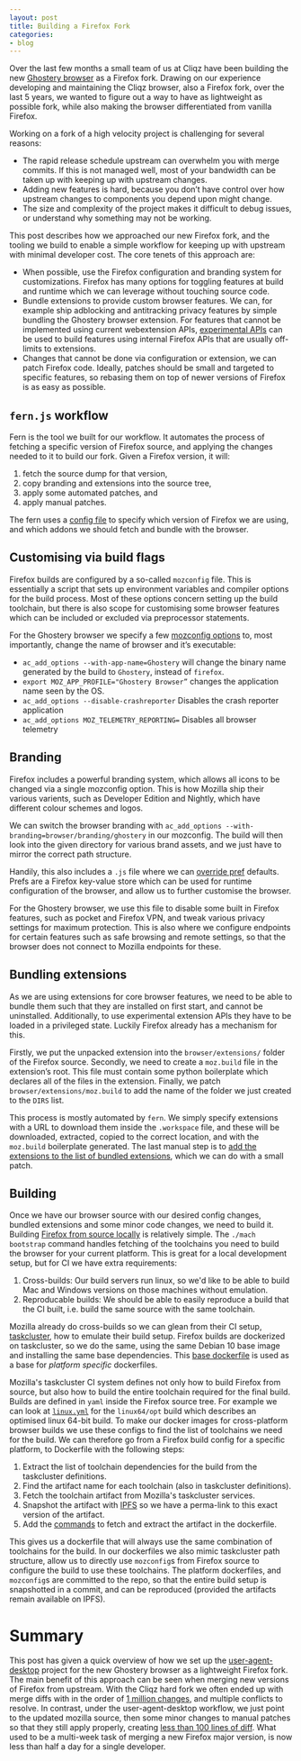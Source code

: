 ```yaml
---
layout: post
title: Building a Firefox Fork
categories:
- blog
---
```


Over the last few months a small team of us at Cliqz have been building the new [Ghostery browser](https://github.com/ghostery/user-agent-desktop) as a Firefox fork. Drawing on our experience developing and maintaining the Cliqz browser, also a Firefox fork, over the last 5 years, we wanted to figure out a way to have as lightweight as possible fork, while also making the browser differentiated from vanilla Firefox.

Working on a fork of a high velocity project is challenging for several reasons:

- The rapid release schedule upstream can overwhelm you with merge commits. If this is not managed well, most of your bandwidth can be taken up with keeping up with upstream changes.
- Adding new features is hard, because you don’t have control over how upstream changes to components you depend upon might change.
- The size and complexity of the project makes it difficult to debug issues, or understand why something may not be working.

This post describes how we approached our new Firefox fork, and the tooling we build to enable a simple workflow for keeping up with upstream with minimal developer cost. The core tenets of this approach are:

- When possible, use the Firefox configuration and branding system for customizations. Firefox has many options for toggling features at build and runtime which we can leverage without touching source code.
- Bundle extensions to provide custom browser features. We can, for example ship adblocking and antitracking privacy features by simple bundling the Ghostery browser extension. For features that cannot be implemented using current webextension APIs, [experimental APIs](https://firefox-source-docs.mozilla.org/toolkit/components/extensions/webextensions/index.html) can be used to build features using internal Firefox APIs that are usually off-limits to extensions.
- Changes that cannot be done via configuration or extension, we can patch Firefox code. Ideally, patches should be small and targeted to specific features, so rebasing them on top of newer versions of Firefox is as easy as possible.

## `fern.js` workflow

Fern is the tool we built for our workflow. It automates the process of fetching a specific version of Firefox source, and applying the changes needed to it to build our fork. Given a Firefox version, it will:

 1. fetch the source dump for that version,
 2. copy branding and extensions into the source tree,
 3. apply some automated patches, and
 4. apply manual patches.

The fern uses a [config file](https://github.com/ghostery/user-agent-desktop/blob/master/.workspace) to specify which version of Firefox we are using, and which addons we should fetch and bundle with the browser.

## Customising via build flags

Firefox builds are configured by a so-called `mozconfig` file. This is essentially a script that sets up environment variables and compiler options for the build process. Most of these options concern setting up the build toolchain, but there is also scope for customising some browser features which can be included or excluded via preprocessor statements.

For the Ghostery browser we specify a few [mozconfig options](https://github.com/ghostery/user-agent-desktop/blob/master/brands/ghostery/mozconfig) to, most importantly, change the name of browser and it’s executable:

- `ac_add_options --with-app-name=Ghostery` will change the binary name generated by the build to `Ghostery`, instead of `firefox`.
- `export MOZ_APP_PROFILE="Ghostery Browser”` changes the application name seen by the OS.
- `ac_add_options --disable-crashreporter` Disables the crash reporter application
- `ac_add_options MOZ_TELEMETRY_REPORTING=` Disables all browser telemetry

## Branding

Firefox includes a powerful branding system, which allows all icons to be changed via a single mozconfig option. This is how Mozilla ship their various varients, such as Developer Edition and Nightly, which have different colour schemes and logos. 

We can switch the browser branding with `ac_add_options --with-branding=browser/branding/ghostery` in our mozconfig. The build will then look into the given directory for various brand assets, and we just have to mirror the correct path structure.

Handily, this also includes a `.js` file where we can [override pref](https://github.com/ghostery/user-agent-desktop/blob/master/brands/ghostery/branding/pref/firefox-branding.js) defaults. Prefs are a Firefox key-value store which can be used for runtime configuration of the browser, and allow us to further customise the browser. 

For the Ghostery browser, we use this file to disable some built in Firefox features, such as pocket and Firefox VPN, and tweak various privacy settings for maximum protection. This is also where we configure endpoints for certain features such as safe browsing and remote settings, so that the browser does not connect to Mozilla endpoints for these.

## Bundling extensions

As we are using extensions for core browser features, we need to be able to bundle them such that they are installed on first start, and cannot be uninstalled. Additionally, to use experimental extension APIs they have to be loaded in a privileged state. Luckily Firefox already has a mechanism for this.

Firstly, we put the unpacked extension into the `browser/extensions/` folder of the Firefox source. Secondly, we need to create a `moz.build` file in the extension’s root. This file must contain some python boilerplate which declares all of the files in the extension. Finally, we patch `browser/extensions/moz.build` to add the name of the folder we just created to the `DIRS` list.

This process is mostly automated by `fern`. We simply specify extensions with a URL to download them inside the `.workspace` file, and these will be downloaded, extracted, copied to the correct location, and with the `moz.build` boilerplate generated. The last manual step is to [add the extensions to the list of bundled extensions](https://github.com/ghostery/user-agent-desktop/blob/master/patches/0001-Include-addons-in-browser-bundle.patch), which we can do with a small patch.

## Building

Once we have our browser source with our desired config changes, bundled extensions and some minor code changes, we need to build it. Building [Firefox from source locally](https://firefox-source-docs.mozilla.org/setup/index.html) is relatively simple. The `./mach bootstrap` command handles fetching of the toolchains you need to build the browser for your current platform. This is great for a local development setup, but for CI we have extra requirements:

 1. Cross-builds: Our build servers run linux, so we'd like to be able to build Mac and Windows versions on those machines without emulation.
 2. Reproducable builds: We should be able to easily reproduce a build that the CI built, i.e. build the same source with the same toolchain.

Mozilla already do cross-builds so we can glean from their CI setup, [taskcluster](https://taskcluster.net/), how to emulate their build setup. Firefox builds are dockerized on taskcluster, so we do the same, using the same Debian 10 base image and installing the same base dependencies. This [base dockerfile](https://github.com/ghostery/user-agent-desktop/blob/master/build/Base.dockerfile) is used as a base for _platform specific_ dockerfiles.

Mozilla's taskcluster CI system defines not only how to build Firefox from source, but also how to build the entire toolchain required for the final build. Builds are defined in `yaml` inside the Firefox source tree. For example we can look at [`linux.yml`](https://searchfox.org/mozilla-central/source/taskcluster/ci/build/linux.yml#35) for the `linux64/opt` build which describes an optimised linux 64-bit build. To make our docker images for cross-platform browser builds we use these configs to find the list of toolchains we need for the build. We can therefore go from a Firefox build config for a specific platform, to Dockerfile with the following steps:

 1. Extract the list of toolchain dependencies for the build from the taskcluster definitions.
 2. Find the artifact name for each toolchain (also in taskcluster definitions).
 3. Fetch the toolchain artifact from Mozilla's taskcluster services.
 4. Snapshot the artifact with [IPFS](https://ipfs.io/) so we have a perma-link to this exact version of the artifact.
 5. Add the [commands](https://github.com/ghostery/user-agent-desktop/blob/master/build/Linux.dockerfile#L7-L10) to fetch and extract the artifact in the dockerfile.

This gives us a dockerfile that will always use the same combination of toolchains for the build. In our dockerfiles we also mimic taskcluster path structure, allow us to directly use `mozconfig`s from Firefox source to configure the build to use these toolchains. The platform dockerfiles, and `mozconfig`s are committed to the repo, so that the entire build setup is snapshotted in a commit, and can be reproduced (provided the artifacts remain available on IPFS).

# Summary

This post has given a quick overview of how we set up the [user-agent-desktop](https://github.com/ghostery/user-agent-desktop) project for the new Ghostery browser as a lightweight Firefox fork. 
The main benefit of this approach can be seen when merging new versions of Firefox from upstream. With the Cliqz hard fork we often ended up with merge diffs with in the order of [1 million changes](https://github.com/cliqz-oss/browser-f/commit/395b1919fb44c9382fb2a22ce0b6613e0bb6cb3f), and multiple conflicts to resolve. In contrast, under the user-agent-desktop workflow, we just point to the updated mozilla source, then some minor changes to manual patches so that they still apply properly, creating [less than 100 lines of diff](https://github.com/ghostery/user-agent-desktop/commit/36e1325feae78866b35a526ec7e421622510aada). What used to be a multi-week task of merging a new Firefox major version, is now less than half a day for a single developer.
